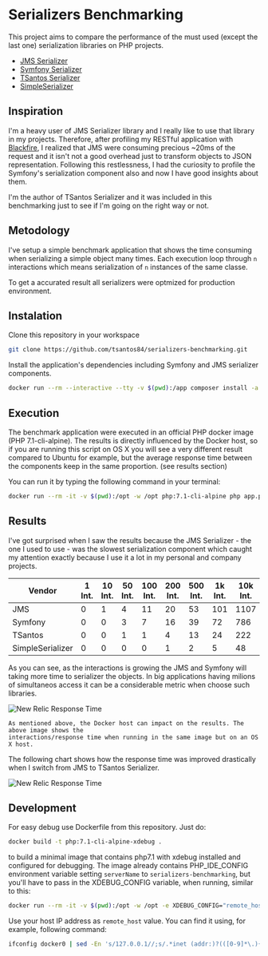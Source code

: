 # Serializers Benchmarking

This project aims to compare the performance of the must used (except the last one) serialization libraries on PHP projects.

- [JMS Serializer](http://jmsyst.com/libs/serializer)
- [Symfony Serializer](https://symfony.com/doc/current/components/serializer.html)
- [TSantos Serializer](https://github.com/tsantos84/serializer)
- [SimpleSerializer](https://github.com/opensoft/simple-serializer/)

## Inspiration

I'm a heavy user of JMS Serializer library and I really like to use that library in my projects. Therefore, after profiling my RESTful application with [Blackfire](https://blackfire.io/),
I realized that JMS were consuming precious ~20ms of the request and it isn't not a good overhead just to transform objects to JSON representation. Following
this restlessness, I had the curiosity to profile the Symfony's serialization component also and now I have good insights about them.

I'm the author of TSantos Serializer and it was included in this benchmarking just to see if I'm going on the right way or not.

## Metodology

I've setup a simple benchmark application that shows the time consuming when serializing a simple object many times. Each execution loop through `n` interactions which means serialization of `n` instances of
the same classe.

To get a accurated result all serializers were optmized for production environment.

## Instalation

Clone this repository in your workspace

```bash
git clone https://github.com/tsantos84/serializers-benchmarking.git 
```

Install the application's dependencies including Symfony and JMS serializer components.

```bash
docker run --rm --interactive --tty -v $(pwd):/app composer install -a --no-dev
```

## Execution

The benchmark application were executed in an official PHP docker image (PHP 7.1-cli-alpine). The results is directly influenced by the Docker host, so if you are running this script on
OS X you will see a very different result compared to Ubuntu for example, but the average response time between the components keep in the same proportion. (see results section)

You can run it by typing the following command in your terminal:

```bash
docker run --rm -it -v $(pwd):/opt -w /opt php:7.1-cli-alpine php app.php 100
```

## Results

I've got surprised when I saw the results because the JMS Serializer - the one I used to use - was the slowest serialization component which caught my attention 
exactly because I use it a lot in my personal and company projects.

| Vendor            | 1 Int. | 10 Int. | 50 Int. | 100 Int. | 200 Int. | 500 Int. | 1k Int. | 10k Int. | 50k Int. |
|-------------------|--------|---------|---------|----------|----------|----------|---------|----------|----------|
| JMS               | 0      | 1       | 4       | 11       | 20       | 53       | 101     | 1107     | 5244     |
| Symfony           | 0      | 0       | 3       | 7        | 16       | 39       | 72      | 786      | 3787     |
| TSantos           | 0      | 0       | 1       | 1        | 4        | 13       | 24      | 222      | 1157     |
| SimpleSerializer  | 0      | 0       | 0       | 0        | 1        | 2        | 5       | 48       | 266      |

As you can see, as the interactions is growing the JMS and Symfony will taking more time to serializer the objects. In big applications having milions of simultaneos access
it can be a considerable metric when choose such libraries. 

![New Relic Response Time](https://github.com/tsantos84/serializers-benchmarking/raw/master/img/benchmark.png "JMS, Symfony and TSantos comparison")

	As mentioned above, the Docker host can impact on the results. The above image shows the 
	interactions/response time when running in the same image but on an OS X host.

The following chart shows how the response time was improved drastically when I switch from JMS to TSantos Serializer.

![New Relic Response Time](https://github.com/tsantos84/serializers-benchmarking/raw/master/img/serialization-new-relic.png "API using TSantos serializer")


## Development

For easy debug use Dockerfile from this repository. Just do:

```bash
docker build -t php:7.1-cli-alpine-xdebug .
```

to build a minimal image that contains php7.1 with xdebug installed and configured for debugging.
The image already contains PHP_IDE_CONFIG environment variable setting `serverName` to `serializers-benchmarking`,
but you'll have to pass in the XDEBUG_CONFIG variable, when running, similar to this:

```bash
docker run --rm -it -v $(pwd):/opt -w /opt -e XDEBUG_CONFIG="remote_host=172.17.0.1" php:7.1-cli-alpine-xdebug php app.php 1
```

Use your host IP address as `remote_host` value. You can find it using, for example, following command:

```bash
ifconfig docker0 | sed -En 's/127.0.0.1//;s/.*inet (addr:)?(([0-9]*\.){3}[0-9]*).*/\2/p'
```
